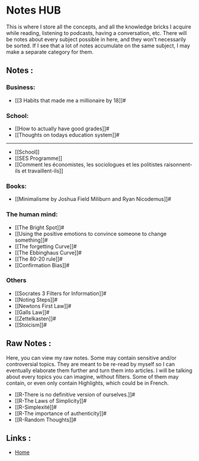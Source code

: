 # Notes HUB

This is where I store all the concepts, and all the knowledge bricks I acquire while reading, listening to podcasts, having a conversation, etc. There will be notes about every subject possible in here, and they won't necessarily be sorted. If I see that a lot of notes accumulate on the same subject, I may make a separate category for them.


## Notes :

### Business:
- [[3 Habits that made me a millionaire by 18]]#

### School:
- [[How to actually have good grades]]#
- [[Thoughts on todays education system]]#
--- 
- [[School]]
- [[SES Programme]]
- [[Comment les économistes, les sociologues et les politistes raisonnent-ils et travaillent-ils]]

### Books:
- [[Minimalisme by Joshua Field Miliburn and Ryan Nicodemus]]#


### The human mind:
- [[The Bright Spot]]#
- [[Using the positive emotions to convince someone to change something]]#
- [[The forgetting Curve]]#
- [[The Ebbinghaus Curve]]#
- [[The 80-20 rule]]#
- [[Confirmation Bias]]#


### Others
- [[Socrates 3 Filters for Information]]#
- [[Noting Steps]]#
- [[Newtons First Law]]#
- [[Galls Law]]#
- [[Zettelkasten]]#
- [[Stoicism]]#


## Raw Notes :
Here, you can view my raw notes. Some may contain sensitive and/or controversial topics. They are meant to be re-read by myself so I can eventually elaborate them further and turn them into articles. I will be talking about every topics you can imagine, without filters. Some of them may contain, or even only contain Highlights, which could be in French.

- [[R-There is no definitive version of ourselves.]]#
- [[R-The Laws of Simplicity]]#
- [[R-Simplexité]]#
- [[R-The importance of authenticity]]#
- [[R-Random Thoughts]]#

## Links :
- [Home](https://misudashi.ga/)